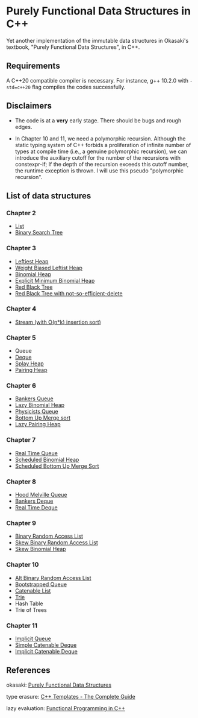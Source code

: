# Purely Functional Data Structures in C++
Yet another implementation of the immutable data structures in Okasaki's textbook, "Purely Functional Data Structures", in C++.

## Requirements
A C++20 compatible compiler is necessary. For instance, g++ 10.2.0 with `-std=c++20` flag compiles the codes successfully.

## Disclaimers
* The code is at a **very** early stage. There should be bugs and rough edges.

* In Chapter 10 and 11, we need a polymorphic recursion.
Although the static typing system of C++ forbids a proliferation of infinite number of types at compile time (i.e., a genuine polymorphic recursion),
we can introduce the auxiliary cutoff for the number of the recursions with constexpr-if; If the depth of the recursion exceeds this cutoff number, the runtime exception is thrown. I will use this pseudo "polymorphic recursion".

## List of data structures

### Chapter 2
* [List](https://github.com/takkyu2/Immutable-Data-Structures/blob/master/List/List.hpp)
* [Binary Search Tree](https://github.com/takkyu2/Immutable-Data-Structures/blob/master/Tree/BinarySearchTree.hpp)

### Chapter 3
* [Leftiest Heap](https://github.com/takkyu2/Immutable-Data-Structures/blob/master/Heap/LeftistHeap.hpp)
* [Weight Biased Leftist Heap](https://github.com/takkyu2/Immutable-Data-Structures/blob/master/Heap/WeightBiasedLeftistHeap.hpp)
* [Binomial Heap](https://github.com/takkyu2/Immutable-Data-Structures/blob/master/Heap/BinomialHeap.hpp)
* [Explicit Minimum Binomial Heap](https://github.com/takkyu2/Immutable-Data-Structures/blob/master/Heap/ExplicitMinBinomialHeap.hpp)
* [Red Black Tree](https://github.com/takkyu2/Immutable-Data-Structures/blob/master/Tree/RedBlackTree.hpp)
* [Red Black Tree with not-so-efficient-delete](https://github.com/takkyu2/Immutable-Data-Structures/blob/master/Tree/RedBlackTreeWithDel.hpp)

### Chapter 4
* [Stream (with O(n*k) insertion sort)](https://github.com/takkyu2/Immutable-Data-Structures/blob/master/List/Stream.hpp)

### Chapter 5
* Queue
* [Deque](https://github.com/takkyu2/Immutable-Data-Structures/blob/master/List/Deque.hpp)
* [Splay Heap](https://github.com/takkyu2/Immutable-Data-Structures/blob/master/Heap/SplayHeap.hpp)
* [Pairing Heap](https://github.com/takkyu2/Immutable-Data-Structures/blob/master/Heap/PairingHeap.hpp)

### Chapter 6
* [Bankers Queue](https://github.com/takkyu2/Immutable-Data-Structures/blob/master/List/BankersQueue.hpp)
* [Lazy Binomial Heap](https://github.com/takkyu2/Immutable-Data-Structures/blob/master/Heap/LazyBinomialHeap.hpp)
* [Physicists Queue](https://github.com/takkyu2/Immutable-Data-Structures/blob/master/List/PhysicistsQueue.hpp)
* [Bottom Up Merge sort](https://github.com/takkyu2/Immutable-Data-Structures/blob/master/List/BottomUpMergeSort.hpp)
* [Lazy Pairing Heap](https://github.com/takkyu2/Immutable-Data-Structures/blob/master/Heap/LazyPairingHeap.hpp)

### Chapter 7
* [Real Time Queue](https://github.com/takkyu2/Immutable-Data-Structures/blob/master/List/RealTimeQueue.hpp)
* [Scheduled Binomial Heap](https://github.com/takkyu2/Immutable-Data-Structures/blob/master/Heap/ScheduledBinomialHeap.hpp)
* [Scheduled Bottom Up Merge Sort](https://github.com/takkyu2/Immutable-Data-Structures/blob/master/List/ScheduledBottomUpMergeSort.hpp)

### Chapter 8
* [Hood Melville Queue](https://github.com/takkyu2/Immutable-Data-Structures/blob/master/List/HoodMelvilleRealTimeQueue.hpp)
* [Bankers Deque](https://github.com/takkyu2/Immutable-Data-Structures/blob/master/List/BankersDeque.hpp)
* [Real Time Deque](https://github.com/takkyu2/Immutable-Data-Structures/blob/master/List/RealTimeDeque.hpp)

### Chapter 9
* [Binary Random Access List](https://github.com/takkyu2/Immutable-Data-Structures/blob/master/RandomAccessList/BinaryRandomAccessList.hpp)
* [Skew Binary Random Access List](https://github.com/takkyu2/Immutable-Data-Structures/blob/master/RandomAccessList/BinaryRandomAccessList.hpp)
* [Skew Binomial Heap](https://github.com/takkyu2/Immutable-Data-Structures/blob/master/Heap/SkewBinomialHeap.hpp)

### Chapter 10
* [Alt Binary Random Access List](https://github.com/takkyu2/Immutable-Data-Structures/blob/master/RandomAccessList/AltBinaryRandomAccessList.hpp)
* [Bootstrapped Queue](https://github.com/takkyu2/Immutable-Data-Structures/blob/master/List/BootstrappedQueue.hpp)
* [Catenable List](https://github.com/takkyu2/Immutable-Data-Structures/blob/master/List/CatenableList.hpp)
* [Trie](https://github.com/takkyu2/Immutable-Data-Structures/blob/master/Tree/Trie.hpp)
* Hash Table
* Trie of Trees

### Chapter 11
* [Implicit Queue](https://github.com/takkyu2/Immutable-Data-Structures/blob/master/List/ImplicitQueue.hpp)
* [Simple Catenable Deque](https://github.com/takkyu2/Immutable-Data-Structures/blob/master/List/SimpleCatenableDeque.hpp)
* [Implicit Catenable Deque](https://github.com/takkyu2/Immutable-Data-Structures/blob/master/List/SimpleCatenableDeque.hpp)

## References
okasaki: [Purely Functional Data Structures](https://www.cambridge.org/core/books/purely-functional-data-structures/0409255DA1B48FA731859AC72E34D494)

type erasure: [C++ Templates - The Complete Guide](http://www.tmplbook.com/)

lazy evaluation: [Functional Programming in C++](https://www.manning.com/books/functional-programming-in-c-plus-plus) 
